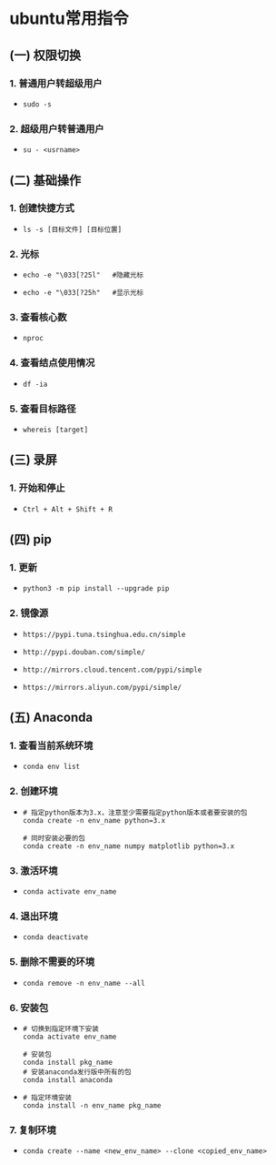 # ubuntu常用指令

## (一) 权限切换

### 1. 普通用户转超级用户

* ```
  sudo -s
  ```

### 2. 超级用户转普通用户

* ```
  su - <usrname>
  ```



## (二) 基础操作

### 1. 创建快捷方式

* ```
  ls -s [目标文件] [目标位置]
  ```

### 2. 光标

* ```
  echo -e "\033[?25l"   #隐藏光标
  ```

* ```
  echo -e "\033[?25h"   #显示光标
  ```

### 3. 查看核心数

* ```
  nproc
  ```

### 4. 查看结点使用情况

* ```
  df -ia
  ```

### 5. 查看目标路径

* ```
  whereis [target]
  ```



## (三) 录屏

### 1. 开始和停止

* ~~~
  Ctrl + Alt + Shift + R
  ~~~



## (四) pip

### 1. 更新

* ~~~
  python3 -m pip install --upgrade pip
  ~~~

### 2. 镜像源

* ~~~
  https://pypi.tuna.tsinghua.edu.cn/simple
  ~~~

* ~~~
  http://pypi.douban.com/simple/ 
  ~~~

* ~~~
  http://mirrors.cloud.tencent.com/pypi/simple 
  ~~~

* ```
  https://mirrors.aliyun.com/pypi/simple/
  ```



## (五) Anaconda

### 1. 查看当前系统环境

* ~~~
  conda env list
  ~~~

### 2. 创建环境

* ~~~
  # 指定python版本为3.x，注意至少需要指定python版本或者要安装的包
  conda create -n env_name python=3.x
  
  # 同时安装必要的包
  conda create -n env_name numpy matplotlib python=3.x
  ~~~


### 3. 激活环境

* ~~~
  conda activate env_name
  ~~~

### 4. 退出环境

* ~~~
  conda deactivate
  ~~~

### 5. 删除不需要的环境

* ~~~
  conda remove -n env_name --all
  ~~~

### 6. 安装包

* ~~~
  # 切换到指定环境下安装
  conda activate env_name
  
  # 安装包
  conda install pkg_name
  # 安装anaconda发行版中所有的包
  conda install anaconda
  ~~~

* ~~~
  # 指定环境安装
  conda install -n env_name pkg_name
  ~~~

### 7. 复制环境

* ~~~
  conda create --name <new_env_name> --clone <copied_env_name>
  ~~~

